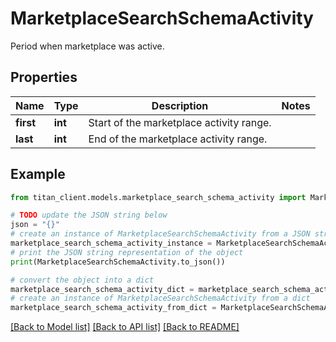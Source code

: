 # MarketplaceSearchSchemaActivity

Period when marketplace was active.

## Properties

Name | Type | Description | Notes
------------ | ------------- | ------------- | -------------
**first** | **int** | Start of the marketplace activity range. | 
**last** | **int** | End of the marketplace activity range. | 

## Example

```python
from titan_client.models.marketplace_search_schema_activity import MarketplaceSearchSchemaActivity

# TODO update the JSON string below
json = "{}"
# create an instance of MarketplaceSearchSchemaActivity from a JSON string
marketplace_search_schema_activity_instance = MarketplaceSearchSchemaActivity.from_json(json)
# print the JSON string representation of the object
print(MarketplaceSearchSchemaActivity.to_json())

# convert the object into a dict
marketplace_search_schema_activity_dict = marketplace_search_schema_activity_instance.to_dict()
# create an instance of MarketplaceSearchSchemaActivity from a dict
marketplace_search_schema_activity_from_dict = MarketplaceSearchSchemaActivity.from_dict(marketplace_search_schema_activity_dict)
```
[[Back to Model list]](../README.md#documentation-for-models) [[Back to API list]](../README.md#documentation-for-api-endpoints) [[Back to README]](../README.md)


